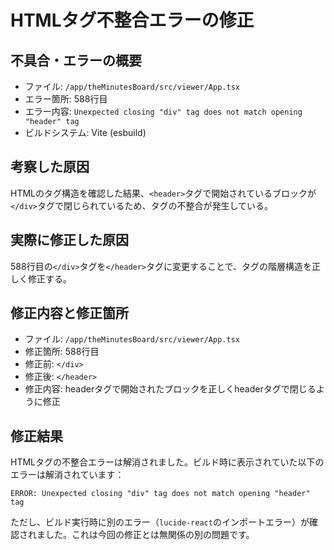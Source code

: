 # HTMLタグ不整合エラーの修正

## 不具合・エラーの概要
- ファイル: `/app/theMinutesBoard/src/viewer/App.tsx`
- エラー箇所: 588行目
- エラー内容: `Unexpected closing "div" tag does not match opening "header" tag`
- ビルドシステム: Vite (esbuild)

## 考察した原因
HTMLのタグ構造を確認した結果、`<header>`タグで開始されているブロックが`</div>`タグで閉じられているため、タグの不整合が発生している。

## 実際に修正した原因
588行目の`</div>`タグを`</header>`タグに変更することで、タグの階層構造を正しく修正する。

## 修正内容と修正箇所
- ファイル: `/app/theMinutesBoard/src/viewer/App.tsx`
- 修正箇所: 588行目
- 修正前: `</div>`
- 修正後: `</header>`
- 修正内容: headerタグで開始されたブロックを正しくheaderタグで閉じるように修正

## 修正結果
HTMLタグの不整合エラーは解消されました。ビルド時に表示されていた以下のエラーは解消されています：
```
ERROR: Unexpected closing "div" tag does not match opening "header" tag
```

ただし、ビルド実行時に別のエラー（`lucide-react`のインポートエラー）が確認されました。これは今回の修正とは無関係の別の問題です。

